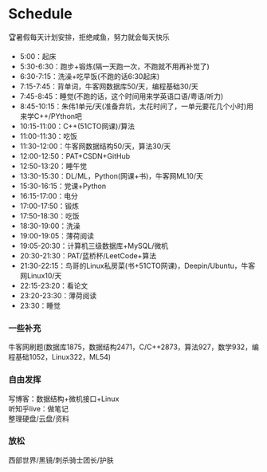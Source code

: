 # Schedule  
:trophy:暑假每天计划安排，拒绝咸鱼，努力就会每天快乐


* 5:00：起床  
* 5:30-6:30：跑步+锻炼(隔一天跑一次，不跑就不用再补觉了)  
* 6:30-7:15：洗澡+吃早饭(不跑的话6:30起床)  
* 7:15-7:45：背单词，牛客网数据库50/天，编程基础30/天  
* 7:45-8:45：睡觉(不跑的话，这个时间用来学英语口语/粤语/听力)  
* 8:45-10:15：朱伟1单元/天(准备弃坑，太花时间了，一单元要花几个小时)用来学C++/PYthon吧  
* 10:15-11:00：C++(51CTO网课)/算法  
* 11:00-11:30：吃饭  
* 11:30-12:00：牛客网数据结构50/天，算法30/天  
* 12:00-12:50：PAT+CSDN+GitHub  
* 12:50-13:20：睡午觉  
* 13:30-15:30：DL/ML，Python(网课+书)，牛客网ML10/天  
* 15:30-16:15：党课+Python  
* 16:15-17:00：电分  
* 17:00-17:50：锻炼  
* 17:50-18:30：吃饭  
* 18:30-19:00：洗澡  
* 19:00-19:05：薄荷阅读  
* 19:05-20:30：计算机三级数据库+MySQL/微机  
* 20:30-21:30：PAT/蓝桥杯/LeetCode+算法  
* 21:30-22:15：鸟哥的Linux私房菜(书+51CTO网课)，Deepin/Ubuntu，牛客网Linux10/天  
* 22:15-23:20：看论文  
* 23:20-23:30：薄荷阅读  
* 23:30：睡觉  


### 一些补充  
牛客网刷题(数据库1875，数据结构2471，C/C++2873，算法927，数学932，编程基础1052，Linux322，ML54)  

### 自由发挥  
写博客：数据结构+微机接口+Linux   
听知乎live：做笔记  
整理硬盘/云盘/资料  

### 放松  
西部世界/黑镜/刺杀骑士团长/护肤
